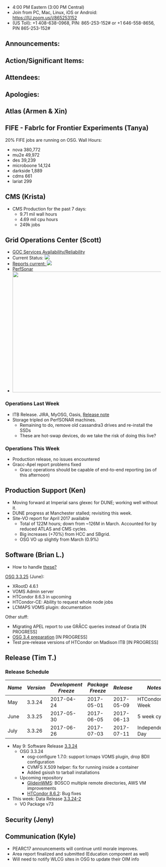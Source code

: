    * 4:00 PM Eastern (3:00 PM Central)
   * Join from PC, Mac, Linux, iOS or Android: https://IU.zoom.us/j/865253152
   * (US Toll): +1 408-638-0968, PIN: 865-253-152# or +1 646-558-8656, PIN 865-253-152#

## Announcements: 

## Action/Significant Items: 

## Attendees:

## Apologies:

## Atlas (Armen & Xin)
  
## FIFE - FabrIc for Frontier Experiments (Tanya)
20% FIFE jobs are running on OSG. Wall Hours:
   * nova    380,772
   * mu2e    49,972
   * des     39,239
   * microboone 14,124
   * darkside 1,889
   * cdms    661
   * lariat  299


## CMS (Krista)
   * CMS Production for the past 7 days:
      * 9.71 mil wall hours
      * 4.69 mil cpu hours
      * 249k jobs

## Grid Operations Center (Scott)
   * [GOC Services Availability/Reliability](http://tinyurl.com/pre26vw)
   * Current Status: [<img src="http://monitor.grid.iu.edu/availability/production_status.png">](http://monitor.grid.iu.edu/availability/production.html)
   * <a href="http://reports.grid.iu.edu/reports/">Reports current: <img src="http://steige.grid.iu.edu/steige/status_reports.png"></a>
   * [PerfSonar](http://maddash.aglt2.org/maddash-webui/index.cgi?dashboard=OSG\%20Grid\%20Operations\%20Center\%20Test\%20Mesh\%20Config)
   * <img src="http://osg-flock.grid.iu.edu/monitoring/condor/condor_7day.png" width='630' height='390'  /><br>

### Operations Last Week
  * ITB Release. JIRA, MyOSG, Oasis, [Release note](http://osggoc.blogspot.com/2017/05/goc-service-update-tuesday-may-9th-at.html)
  * Storage tripled on PerfSONAR machines.
     * Remaining to do, remove old cassandra3 drives and re-install the SSDs
     * These are hot-swap devices, do we take the risk of doing this live?

### Operations This Week
   * Production release, no issues encountered
   * Gracc-Apel report problems fixed
      * Gracc operations should be capable of end-to-end reporting (as of this afternoon)

## Production Support (Ken)

   * Moving forward at Imperial sans glexec for DUNE; working well without it.
   * DUNE progress at Manchester stalled; revisiting this week.
   * Site-VO report for April 2017 available
      * Total of 122M hours; down from ~126M in March. Accounted for by reduced ATLAS and CMS cycles.
      * Big increases (+70%) from HCC and SBgrid.
      * OSG VO up slightly from March (0.9%)
      
## Software (Brian L.)
   * How to handle [these?](https://ticket.grid.iu.edu/33717)

[OSG 3.3.25](https://jira.opensciencegrid.org/issues/?filter=15254) (June):  

-   XRootD 4.6.1
-   VOMS Admin server
-   HTCondor 8.6.3 in upcoming
-   HTCondor-CE: Ability to request whole node jobs
-   LCMAPS VOMS plugin: documentation

Other stuff:  

-   Migrating APEL report to use GR&Aring;CC queries instead of Gratia [IN PROGRESS]
-   [OSG 3.4 preparation](https://jira.opensciencegrid.org/browse/SOFTWARE-2329) [IN PROGRESS]
-   Test pre-release versions of HTCondor on Madison ITB [IN PROGRESS]

## Release (Tim T.)
### Release Schedule
| *Name* | *Version* | *Development Freeze* | *Package Freeze* | *Release* | *Notes* |
| ------ | --------- | -------------------- | ---------------- | --------- | ------- |
| May | 3.3.24 | 2017-04-24 | 2017-05-01 | 2017-05-09 | HTCondor Week |
| June | 3.3.25 | 2017-05-30 | 2017-06-05 | 2017-06-13 | 5 week cycle |
| July | 3.3.26 | 2017-06-26 | 2017-07-03 | 2017-07-11 | Independence Day |
   * May 9: Software Release [3.3.24](https://twiki.opensciencegrid.org/bin/view/Documentation/Release3/Release3324)
      * OSG 3.3.24
         * osg-configure 1.7.0: support lcmaps VOMS plugin, drop BDII configuration
         * CVMFS X.509 helper: fix for running inside a container
         * Added gsissh to tarball installations
      * Upcoming repository
         * [GlideinWMS](http://glideinwms.fnal.gov/doc.v3_3_2/history.html#development): BOSCO multiple remote directories, AWS VM improvements
         * [HTCondor 8.6.2](https://www-auth.cs.wisc.edu/lists/htcondor-world/2017/msg00015.shtml): Bug fixes
   * This week: Data Release [3.3.24-2](https://jira.opensciencegrid.org/browse/SOFTWARE-2710)
      * VO Package v73

## Security (Jeny)

## Communication (Kyle)
   * PEARC17 announcements will continue until morale improves.
   * Area report finalized and submitted (Education component as well)
   * Will need to notify WLCG sites in OSG to update their OIM info 

